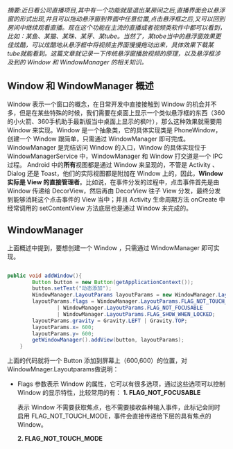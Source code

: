 *摘要:近日看公司直播项目,其中有一个功能就是退出某房间之后,直播界面会以悬浮窗的形式出现,并且可以拖动悬浮窗到界面中任意位置,点击悬浮框之后,又可以回到房间中继续观看直播。现在这个功能在主流的直播或者视频类软件中都可以看到，比如：某鱼、某猫、某珠、某牙、某tube。当然了，某tobe当中的悬浮窗效果更佳炫酷，可以炫酷地从悬浮框中将视频主界面慢慢拖动出来，具体效果下载某tube就能看到。这篇文章就记录一下传统悬浮窗播放视频的原理，以及悬浮框涉及到的 Window 和 WindowManager 的相关知识。*
## Window 和 WindowManager 概述
Window 表示一个窗口的概念，在日常开发中直接接触到 Window 的机会并不多，但是在某些特殊的时候，我们需要在桌面上显示一个类似悬浮框的东西（360的小火箭、360手机助手最新版当中桌面上显示的枫叶），那么这种效果就需要用 Window 来实现。Window 是一个抽象类，它的具体实现类是 PhoneWindow，创建一个 Window 跟简单，只需通过 WindowManager 即可完成。
WindowManager 是完结访问 Window 的入口，Window 的具体实现位于 WindowManagerService 中，WindowManager 和 Window 打交道是一个 IPC 过程。
Android 中的**所有**视图都是通过 Window 来呈现的，不管是 Activity 、 Dialog 还是 Toast，他们的实际视图都是附加在 Window 上的，因此，**Window 实际是 View 的直接管理者**。比如说，在事件分发的过程中，点击事件首先是由 Window 传递给 DecorView，然后再由 DecorView 往子 View 分发，最终分发到能够消耗这个点击事件的 View 当中；并且 Activity 生命周期方法 onCreate 中经常调用的 setContentView 方法底层也是通过 Window 来完成的。

## WindowManager
上面概述中提到，要想创建一个 Window ，只需通过 WindowManager 即可实现。

```java

public void addWindow(){
        Button button = new Button(getApplicationContext());
        button.setText("动态添加");
        WindowManager.LayoutParams layoutParams = new WindowManager.LayoutParams(WindowManager.LayoutParams.WRAP_CONTENT, WindowManager.LayoutParams.WRAP_CONTENT, 0, 0, PixelFormat.TRANSPARENT);
        layoutParams.flags = WindowManager.LayoutParams.FLAG_NOT_TOUCH_MODAL
                | WindowManager.LayoutParams.FLAG_NOT_FOCUSABLE
                | WindowManager.LayoutParams.FLAG_SHOW_WHEN_LOCKED;
        layoutParams.gravity = Gravity.LEFT | Gravity.TOP;
        layoutParams.x= 600;
        layoutParams.y= 600;
        getWindowManager().addView(button, layoutParams);
    }

```

上面的代码就将一个 Button 添加到屏幕上（600,600）的位置，对 WindowMnager.Layoutparams做说明：

- Flags 参数表示 Window 的属性，它可以有很多选项，通过这些选项可以控制 Window 的显示特性，比较常用的有：
	**1. FLAG_NOT_FOCUSABLE**<p>
			表示 Window 不需要获取焦点，也不需要接收各种输入事件，此标记会同时启用 FLAG_NOT_TOUCH_MODE，事件会直接传递给下层的具有焦点的 Window。<p>
	**2. FLAG_NOT_TOUCH_MODE**<p>
			







